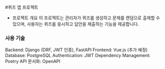 #퀴즈 앱 프로젝트

- 프로젝트 개요
이 프로젝트는 관리자가 퀴즈를 생성하고 문제를 랜덤으로 출제할 수 있으며, 사용자는 퀴즈를 응시하고 답안을 제출하는 기능을 제공합니다. 

### 사용 기술
Backend: Django (DRF, JWT 인증), FastAPI
Frontend: Vue.js (추가 예정)
Database: PostgreSQL
Authentication: JWT
Dependency Management: Poetry
API 문서화: OpenAPI
